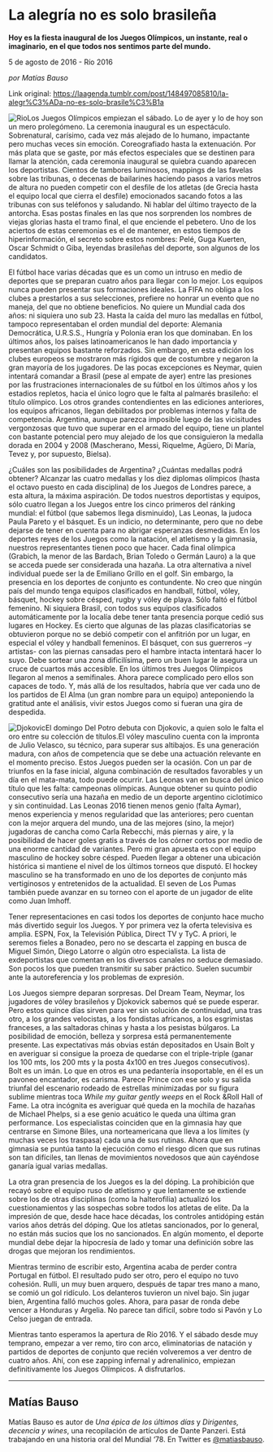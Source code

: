 # La alegría no es solo brasileña

**Hoy es la fiesta inaugural de los Juegos Olímpicos, un instante, real o imaginario, en el que todos nos sentimos parte del mundo.**

5 de agosto de 2016 - Río 2016

_por Matías Bauso_

Link original: https://laagenda.tumblr.com/post/148497085810/la-alegr%C3%ADa-no-es-solo-brasile%C3%B1a

![Rio](https://64.media.tumblr.com/723c9dcbf1663080e25735d9add24133/tumblr_inline_pjzu8uTVrT1t6q87u_500.jpg)Los
Juegos Olímpicos empiezan el sábado. Lo de ayer y lo de hoy son un
mero prolegómeno. La ceremonia inaugural es un espectáculo.
Sobrenatural, carísimo, cada vez más alejado de lo humano,
impactante pero muchas veces sin emoción. Coreografiado hasta la
extenuación. Por más plata que se gaste, por más efectos
especiales que se destinen para llamar la atención, cada ceremonia
inaugural se quiebra cuando aparecen los deportistas. Cientos de
tambores luminosos, mappings de las favelas sobre las tribunas, o
decenas de bailarines haciendo pasos a varios metros de altura no
pueden competir con el desfile de los atletas (de Grecia hasta el
equipo local que cierra el desfile) emocionados sacando fotos a las
tribunas con sus teléfonos y saludando. Ni hablar del último
trayecto de la antorcha. Esas postas finales en las que nos
sorprenden los nombres de viejas glorias hasta el tramo final, el que
enciende el pebetero. Uno de los aciertos de estas ceremonias es el
de mantener, en estos tiempos de hiperinformación, el secreto sobre
estos nombres: Pelé, Guga Kuerten, Oscar Schmidt o Giba, leyendas
brasileñas del deporte, son algunos de los candidatos. 


El
fútbol hace varias décadas que es un como un intruso en medio de
deportes que se preparan cuatro años para llegar con lo mejor. Los
equipos nunca pueden presentar sus formaciones ideales. La FIFA no
obliga a los clubes a prestarlos a sus selecciones, prefiere no
honrar un evento que no maneja, del que no obtiene beneficios. No
quiere un Mundial cada dos años: ni siquiera uno sub 23. Hasta la
caída del muro las medallas en fútbol, tampoco representaban el
orden mundial del deporte: Alemania Democrática, U.R.S.S., Hungría
y Polonia eran los que dominaban. En los últimos años, los países
latinoamericanos le han dado importancia y presentan equipos bastante
reforzados. Sin embargo, en esta edición los clubes europeos se
mostraron más rígidos que de costumbre y negaron la gran mayoría
de los jugadores. De las pocas excepciones es Neymar, quien intentará
comandar a Brasil (pese al empate de ayer) entre las presiones por
las frustraciones internacionales de su fútbol en los últimos años
y los estadios repletos, hacia el único logro que le falta al
palmarés brasileño: el título olímpico. Los otros grandes
contendientes en las ediciones anteriores, los equipos africanos,
llegan debilitados por problemas internos y falta de competencia. 
Argentina, aunque parezca imposible luego de las vicisitudes
vergonzosas que tuvo que superar en el armado del equipo, tiene un
plantel con bastante potencial pero muy alejado de los que
consiguieron la medalla dorada en 2004 y 2008 (Mascherano, Messi,
Riquelme, Agüero, Di María, Tevez y, por supuesto, Bielsa).

¿Cuáles
son las posibilidades de Argentina? ¿Cuántas medallas podrá
obtener? Alcanzar las cuatro medallas y los diez diplomas olímpicos
(hasta el octavo puesto en cada disciplina) de los Juegos de Londres
parece, a esta altura, la máxima aspiración. De todos nuestros
deportistas y equipos, sólo cuatro llegan a los Juegos entre los
cinco primeros del ránking mundial: el fútbol (que sabemos llega
disminuido), Las Leonas, la judoca Paula Pareto y el básquet. Es un
indicio, no determinante, pero que no debe dejarse de tener en cuenta
para no abrigar esperanzas desmedidas. En los deportes reyes de los
Juegos como la natación, el atletismo y la gimnasia, nuestros
representantes tienen poco que hacer. Cada final olímpica (Grabich,
la menor de las Bardach, Brian Toledo o Germán Lauro) a la que se
acceda puede ser considerada una hazaña. La otra alternativa a nivel
individual puede ser la de Emiliano Grillo en el golf. Sin embargo,
la presencia en los deportes de conjunto es contundente. No creo que
ningún país del mundo tenga equipos clasificados en handball,
fútbol, vóley, básquet, hockey sobre césped, rugby y vóley de
playa. Sólo faltó el fútbol femenino. Ni siquiera Brasil, con
todos sus equipos clasificados automáticamente por la localía debe
tener tanta presencia porque cedió sus lugares en Hockey. Es cierto
que algunas de las plazas clasificatorias se obtuvieron porque no se
debió competir con el anfitrión por un lugar, en especial el vóley
y handball femeninos. El básquet, con sus guerreros –y artistas-
con las piernas cansadas pero el hambre intacta intentará hacer lo
suyo. Debe sortear una zona dificilísima, pero un buen lugar le
asegura un cruce de cuartos más accesible. En los últimos tres
Juegos Olímpicos llegaron al menos a semifinales. Ahora parece
complicado pero ellos son capaces de todo. Y, más allá de los
resultados, habría que ver cada uno de los partidos de El Alma (un
gran nombre para un equipo) anteponiendo la gratitud ante el
análisis, vivir estos Juegos como si fueran una gira de despedida.  


![Djokovic](https://64.media.tumblr.com/d4de2e18953377f48ad19cd2919b60bc/tumblr_inline_pjzu8vfu9h1t6q87u_500.jpg)El domingo Del Potro debuta con Djokovic, a quien solo le falta el oro entre su colección de títulos.El
vóley masculino cuenta con la impronta de Julio Velasco, su técnico,
para superar sus altibajos. Es una generación madura, con años de
competencia que se debe una actuación relevante en el momento
preciso. Estos Juegos pueden ser la ocasión. Con un par de triunfos
en la fase inicial, alguna combinación de resultados favorables y un
día en el mata-mata, todo puede ocurrir. Las Leonas van en busca del
único título que les falta: campeonas olímpicas. Aunque obtener su
quinto podio consecutivo sería una hazaña en medio de un deporte
argentino ciclotímico y sin continuidad. Las Leonas 2016 tienen
menos genio (falta Aymar), menos experiencia y menos regularidad que
las anteriores; pero cuentan con la mejor arquera del mundo, una de
las mejores (sino, la mejor) jugadoras de cancha como Carla Rebecchi,
más piernas y aire, y la posibilidad de hacer goles gratis a través
de los córner cortos por medio de una enorme cantidad de variantes.
Pero mi gran apuesta es con el equipo masculino de hockey sobre
césped. Pueden llegar a obtener una ubicación histórica si
mantiene el nivel de los últimos torneos que disputó. El hockey
masculino se ha transformado en uno de los deportes de conjunto más
vertiginosos y entretenidos de la actualidad. El seven de Los Pumas
también puede avanzar en su torneo con el aporte de un jugador de
elite como Juan Imhoff.

Tener
representaciones en casi todos los deportes de conjunto hace mucho
más divertido seguir los Juegos. Y por primera vez la oferta
televisiva es amplia. ESPN, Fox, la Televisión Pública, Direct TV y
TyC. A priori, le seremos fieles a Bonadeo, pero no se descarta el
zapping en busca de Miguel Simón, Diego Latorre o algún otro
especialista. La lista de exdeportistas que comentan en los diversos
canales no seduce demasiado. Son pocos los que pueden transmitir su
saber práctico. Suelen sucumbir ante la autoreferencia y los
problemas de expresión.

Los
Juegos siempre deparan sorpresas. Del Dream Team, Neymar, los
jugadores de vóley brasileños y Djokovick sabemos qué se puede
esperar. Pero estos quince días sirven para ver sin solución de
continuidad, una tras otro, a los grandes velocistas, a los fondistas
africanos, a los esgrimistas franceses, a las saltadoras chinas y
hasta a los pesistas búlgaros. La posibilidad de emoción, belleza y
sorpresa está permanentemente presente. Las expectativas más obvias
están depositados en Usain Bolt y en averiguar si consigue la proeza
de quedarse con el triple-triple (ganar los 100 mts, los 200 mts y la
posta 4x100 en tres Juegos consecutivos). Bolt es un imán. Lo que en
otros es una pedantería insoportable, en él es un pavoneo
encantador, es carisma. Parece Prince con ese solo y su salida
triunfal del escenario rodeado de estrellas minimizadas por su figura
sublime mientras toca *While my guitar gently
weeps* en el Rock &Roll Hall of Fame. La
otra incógnita es averiguar qué queda en la mochila de hazañas de
Michael Phelps, si a ese genio acuático le queda una última gran
performance. Los especialistas coinciden que en la gimnasia hay que
centrarse en Simone Biles, una norteamericana que lleva a los límites
(y muchas veces los traspasa) cada una de sus rutinas. Ahora que en
gimnasia se puntúa tanto la ejecución como el riesgo dicen que sus
rutinas son tan difíciles, tan llenas de movimientos novedosos que
aún cayéndose ganaría igual varias medallas.

La
otra gran presencia de los Juegos es la del dóping. La prohibición
que recayó sobre el equipo ruso de atletismo y que lentamente se
extiende sobre los de otras disciplinas (como la halterofilia)
actualizó los cuestionamientos y las sospechas sobre todos los
atletas de elite. Da la impresión de que, desde hace hace décadas,
los controles antidóping están varios años detrás del dóping.
Que los atletas sancionados, por lo general, no están más sucios
que los no sancionados. En algún momento, el deporte mundial debe
dejar la hipocresía de lado y tomar una definición sobre las drogas
que mejoran los rendimientos.

Mientras
termino de escribir esto, Argentina acaba de perder contra Portugal
en fútbol. El resultado pudo ser otro, pero el equipo no tuvo
cohesión. Rulli, un muy buen arquero, después de tapar tres mano a
mano, se comió un gol ridículo. Los delanteros tuvieron un nivel
bajo. Sin jugar bien, Argentina falló muchos goles. Ahora, para
pasar de ronda debe vencer a Honduras y Argelia. No parece tan
difícil, sobre todo si Pavón y Lo Celso juegan de entrada.

Mientras
tanto esperamos la apertura de Río 2016. Y el sábado desde muy
temprano, empezar a ver remo, tiro con arco, eliminatorias de
natación y partidos de deportes de conjunto que recién volveremos a
ver dentro de cuatro años. Ahí, con ese zapping infernal y
adrenalínico, empiezan definitivamente los Juegos Olímpicos. A
disfrutarlos.



---

 Matías Bauso
-------------

 Matías Bauso es autor de *Una épica de los últimos días* y *Dirigentes, decencia y wines*, una recopilación de artículos de Dante Panzeri. Está trabajando en una historia oral del Mundial ‘78. En Twitter es [@matiasbauso](https://twitter.com/matiasbauso). 

